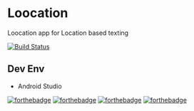 # Loocation
Loocation app for Location based texting

[![Build Status](https://travis-ci.org/OlympicHottie/Loocation.svg?branch=master)](https://travis-ci.org/OlympicHottie/Loocation)

## Dev Env
* Android Studio
  
[![forthebadge](http://forthebadge.com/images/badges/gluten-free.svg)](http://forthebadge.com) [![forthebadge](http://forthebadge.com/images/badges/fuck-it-ship-it.svg)](http://forthebadge.com) [![forthebadge](http://forthebadge.com/images/badges/fo-shizzle.svg)](http://forthebadge.com) [![forthebadge](http://forthebadge.com/images/badges/designed-in-ms-paint.svg)](http://forthebadge.com)

